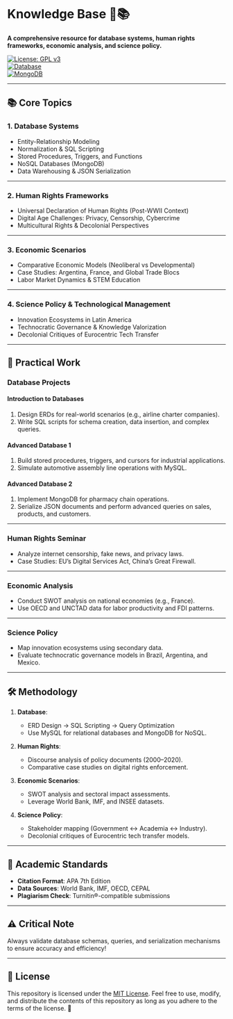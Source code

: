 # Knowledge Base 🧠📚  
**A comprehensive resource for database systems, human rights frameworks, economic analysis, and science policy.**

[![License: GPL v3](https://img.shields.io/badge/License-GPLv3-blue.svg)](https://www.gnu.org/licenses/gpl-3.0)  
[![Database](https://img.shields.io/badge/Database-MySQL-green)](https://www.mysql.com/)  
[![MongoDB](https://img.shields.io/badge/MongoDB-NoSQL-yellow)](https://www.mongodb.com/)  

---

## 📚 Core Topics  

### **1. Database Systems**  
- Entity-Relationship Modeling  
- Normalization & SQL Scripting  
- Stored Procedures, Triggers, and Functions  
- NoSQL Databases (MongoDB)  
- Data Warehousing & JSON Serialization  

---

### **2. Human Rights Frameworks**  
- Universal Declaration of Human Rights (Post-WWII Context)  
- Digital Age Challenges: Privacy, Censorship, Cybercrime  
- Multicultural Rights & Decolonial Perspectives  

---

### **3. Economic Scenarios**  
- Comparative Economic Models (Neoliberal vs Developmental)  
- Case Studies: Argentina, France, and Global Trade Blocs  
- Labor Market Dynamics & STEM Education  

---

### **4. Science Policy & Technological Management**  
- Innovation Ecosystems in Latin America  
- Technocratic Governance & Knowledge Valorization  
- Decolonial Critiques of Eurocentric Tech Transfer  

---

## 🔧 Practical Work  

### **Database Projects**  
#### **Introduction to Databases**  
1. Design ERDs for real-world scenarios (e.g., airline charter companies).  
2. Write SQL scripts for schema creation, data insertion, and complex queries.  

#### **Advanced Database 1**  
1. Build stored procedures, triggers, and cursors for industrial applications.  
2. Simulate automotive assembly line operations with MySQL.  

#### **Advanced Database 2**  
1. Implement MongoDB for pharmacy chain operations.  
2. Serialize JSON documents and perform advanced queries on sales, products, and customers.  

---

### **Human Rights Seminar**  
- Analyze internet censorship, fake news, and privacy laws.  
- Case Studies: EU’s Digital Services Act, China’s Great Firewall.  

---

### **Economic Analysis**  
- Conduct SWOT analysis on national economies (e.g., France).  
- Use OECD and UNCTAD data for labor productivity and FDI patterns.  

---

### **Science Policy**  
- Map innovation ecosystems using secondary data.  
- Evaluate technocratic governance models in Brazil, Argentina, and Mexico.  

---

## 🛠️ Methodology  

1. **Database**:  
   - ERD Design → SQL Scripting → Query Optimization  
   - Use MySQL for relational databases and MongoDB for NoSQL.  

2. **Human Rights**:  
   - Discourse analysis of policy documents (2000–2020).  
   - Comparative case studies on digital rights enforcement.  

3. **Economic Scenarios**:  
   - SWOT analysis and sectoral impact assessments.  
   - Leverage World Bank, IMF, and INSEE datasets.  

4. **Science Policy**:  
   - Stakeholder mapping (Government ↔ Academia ↔ Industry).  
   - Decolonial critiques of Eurocentric tech transfer models.  

---

## 📜 Academic Standards  

- **Citation Format**: APA 7th Edition  
- **Data Sources**: World Bank, IMF, OECD, CEPAL  
- **Plagiarism Check**: Turnitin®-compatible submissions  

---

## ⚠️ Critical Note  
Always validate database schemas, queries, and serialization mechanisms to ensure accuracy and efficiency!

---

## 📜 License  

This repository is licensed under the [MIT License](LICENSE). Feel free to use, modify, and distribute the contents of this repository as long as you adhere to the terms of the license. 📝  
